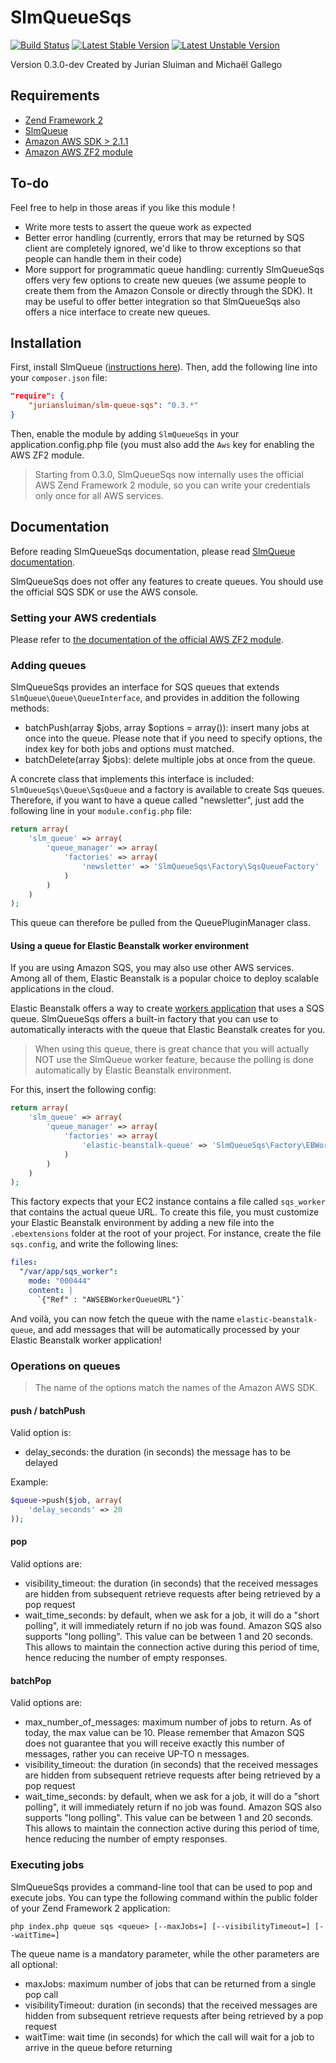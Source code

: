 SlmQueueSqs
===========

[![Build Status](https://travis-ci.org/juriansluiman/SlmQueueSqs.png?branch=master)](https://travis-ci.org/juriansluiman/SlmQueueSqs)
[![Latest Stable Version](https://poser.pugx.org/juriansluiman/slm-queue-sqs/v/stable.png)](https://packagist.org/packages/juriansluiman/slm-queue-sqs)
[![Latest Unstable Version](https://poser.pugx.org/juriansluiman/slm-queue-sqs/v/unstable.png)](https://packagist.org/packages/juriansluiman/slm-queue-sqs)

Version 0.3.0-dev Created by Jurian Sluiman and Michaël Gallego

Requirements
------------
* [Zend Framework 2](https://github.com/zendframework/zf2)
* [SlmQueue](https://github.com/juriansluiman/SlmQueue)
* [Amazon AWS SDK > 2.1.1](https://github.com/aws/aws-sdk-php)
* [Amazon AWS ZF2 module](https://github.com/aws/aws-sdk-php-zf2)

To-do
-----

Feel free to help in those areas if you like this module !

* Write more tests to assert the queue work as expected
* Better error handling (currently, errors that may be returned by SQS client are completely ignored, we'd
 like to throw exceptions so that people can handle them in their code)
* More support for programmatic queue handling: currently SlmQueueSqs offers very few options to create new
 queues (we assume people to create them from the Amazon Console or directly through the SDK). It may be useful
 to offer better integration so that SlmQueueSqs also offers a nice interface to create new queues.

Installation
------------

First, install SlmQueue ([instructions here](https://github.com/juriansluiman/SlmQueue/blob/master/README.md)). Then,
add the following line into your `composer.json` file:

```json
"require": {
	"juriansluiman/slm-queue-sqs": "0.3.*"
}
```

Then, enable the module by adding `SlmQueueSqs` in your application.config.php file (you must also add the `Aws` key
for enabling the AWS ZF2 module.

> Starting from 0.3.0, SlmQueueSqs now internally uses the official AWS Zend Framework 2 module, so you can write
your credentials only once for all AWS services.

Documentation
-------------

Before reading SlmQueueSqs documentation, please read [SlmQueue documentation](https://github.com/juriansluiman/SlmQueue).

SlmQueueSqs does not offer any features to create queues. You should use the official SQS SDK or use the AWS console.

### Setting your AWS credentials

Please refer to [the documentation of the official AWS ZF2 module](https://github.com/aws/aws-sdk-php-zf2#configuration).

### Adding queues

SlmQueueSqs provides an interface for SQS queues that extends `SlmQueue\Queue\QueueInterface`, and provides in
addition the following methods:

* batchPush(array $jobs, array $options = array()): insert many jobs at once into the queue. Please note that if
you need to specify options, the index key for both jobs and options must matched.
* batchDelete(array $jobs): delete multiple jobs at once from the queue.

A concrete class that implements this interface is included: `SlmQueueSqs\Queue\SqsQueue` and a factory is available to
create Sqs queues. Therefore, if you want to have a queue called "newsletter", just add the following line in your
`module.config.php` file:

```php
return array(
    'slm_queue' => array(
        'queue_manager' => array(
            'factories' => array(
                'newsletter' => 'SlmQueueSqs\Factory\SqsQueueFactory'
            )
        )
    )
);
```

This queue can therefore be pulled from the QueuePluginManager class.

#### Using a queue for Elastic Beanstalk worker environment

If you are using Amazon SQS, you may also use other AWS services. Among all of them, Elastic Beanstalk is a popular
choice to deploy scalable applications in the cloud.

Elastic Beanstalk offers a way to create [workers application](http://docs.aws.amazon.com/elasticbeanstalk/latest/dg/using-features-managing-env-tiers.html)
that uses a SQS queue. SlmQueueSqs offers a built-in factory that you can use to automatically interacts with the
queue that Elastic Beanstalk creates for you.

> When using this queue, there is great chance that you will actually NOT use the SlmQueue worker feature, because
the polling is done automatically by Elastic Beanstalk environment.

For this, insert the following config:

```php
return array(
    'slm_queue' => array(
        'queue_manager' => array(
            'factories' => array(
                'elastic-beanstalk-queue' => 'SlmQueueSqs\Factory\EBWorkerQueueFactory'
            )
        )
    )
);
```

This factory expects that your EC2 instance contains a file called `sqs_worker` that contains the actual queue URL. To
create this file, you must customize your Elastic Beanstalk environment by adding a new file into the `.ebextensions`
folder at the root of your project. For instance, create the file `sqs.config`, and write the following lines:

```yaml
files:
  "/var/app/sqs_worker":
    mode: "000444"
    content: |
      `{"Ref" : "AWSEBWorkerQueueURL"}`
```

And voilà, you can now fetch the queue with the name `elastic-beanstalk-queue`, and add messages that will be
automatically processed by your Elastic Beanstalk worker application!

### Operations on queues

> The name of the options match the names of the Amazon AWS SDK.

#### push / batchPush

Valid option is:

* delay_seconds: the duration (in seconds) the message has to be delayed

Example:

```php
$queue->push($job, array(
    'delay_seconds' => 20
));
```

#### pop

Valid options are:

* visibility_timeout: the duration (in seconds) that the received messages are hidden from subsequent
  retrieve requests after being retrieved by a pop request
* wait_time_seconds: by default, when we ask for a job, it will do a "short polling", it will
  immediately return if no job was found. Amazon SQS also supports "long polling". This
  value can be between 1 and 20 seconds. This allows to maintain the connection active
  during this period of time, hence reducing the number of empty responses.

#### batchPop

Valid options are:

* max_number_of_messages: maximum number of jobs to return. As of today, the max value can be 10. Please
 remember that Amazon SQS does not guarantee that you will receive exactly
 this number of messages, rather you can receive UP-TO n messages.
* visibility_timeout: the duration (in seconds) that the received messages are hidden from subsequent
  retrieve requests after being retrieved by a pop request
* wait_time_seconds: by default, when we ask for a job, it will do a "short polling", it will
  immediately return if no job was found. Amazon SQS also supports "long polling". This
  value can be between 1 and 20 seconds. This allows to maintain the connection active
  during this period of time, hence reducing the number of empty responses.

### Executing jobs

SlmQueueSqs provides a command-line tool that can be used to pop and execute jobs. You can type the following
command within the public folder of your Zend Framework 2 application:

`php index.php queue sqs <queue> [--maxJobs=] [--visibilityTimeout=] [--waitTime=]`

The queue name is a mandatory parameter, while the other parameters are all optional:

* maxJobs: maximum number of jobs that can be returned from a single pop call
* visibilityTimeout: duration (in seconds) that the received messages are hidden from subsequent retrieve requests after being retrieved by a pop request
* waitTime: wait time (in seconds) for which the call will wait for a job to arrive in the queue before returning
